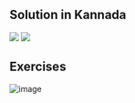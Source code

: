 ## Solution in Kannada
[![](https://img.youtube.com/vi/PCm05pC_yxo/0.jpg)](https://www.youtube.com/watch?v=PCm05pC_yxo)
[![](https://img.youtube.com/vi/hhpg-1jaEj4/0.jpg)](https://www.youtube.com/watch?v=hhpg-1jaEj4)
## Exercises
![image](https://user-images.githubusercontent.com/20998959/147888342-6ad6e7e8-3751-4857-9eba-640369e1041a.png)
